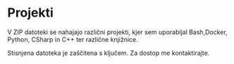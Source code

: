 # Projekti
V ZIP datoteki se nahajajo različni projekti, kjer sem uporabljal Bash,Docker, Python, CSharp in C++ ter različne knjižnice.

Stisnjena datoteka je zaščitena s ključem. Za dostop me kontaktirajte.
